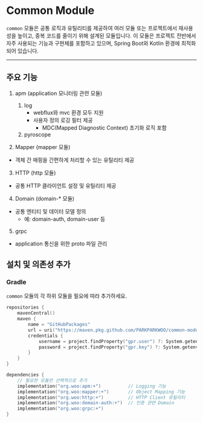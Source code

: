 # Common Module
`common` 모듈은 공통 로직과 유틸리티를 제공하여 여러 모듈 또는 프로젝트에서 재사용성을 높이고, 중복 코드를 줄이기 위해 설계된 모듈입니다. 이 모듈은 프로젝트 전반에서 자주 사용되는 기능과 구현체를 포함하고 있으며, Spring Boot와 Kotlin 환경에 최적화되어 있습니다.

---

## 주요 기능
1. apm (application 모니터링 관련 모듈)
   1. log
      - webflux와 mvc 환경 모두 지원
      - 사용자 정의 로깅 필터 제공
        - MDC(Mapped Diagnostic Context) 초기화 로직 포함
   2. pyroscope

2. Mapper (mapper 모듈)
- 객체 간 매핑을 간편하게 처리할 수 있는 유틸리티 제공

3. HTTP (http 모듈)
- 공통 HTTP 클라이언트 설정 및 유틸리티 제공

4. Domain (domain-* 모듈)
- 공통 엔티티 및 데이터 모델 정의
  - 예: domain-auth, domain-user 등

5. grpc
- application 통신을 위한 proto 파일 관리


## 설치 및 의존성 추가

### Gradle
`common` 모듈의 각 하위 모듈을 필요에 따라 추가하세요.

```kotlin
repositories {
    mavenCentral()
    maven {
        name = "GitHubPackages"
        url = uri("https://maven.pkg.github.com/PARKPARKWOO/common-module")
        credentials {
            username = project.findProperty("gpr.user") ?: System.getenv("GITHUB_USERNAME")
            password = project.findProperty("gpr.key") ?: System.getenv("GITHUB_TOKEN")
        }
    }
}

dependencies {
    // 필요한 모듈만 선택적으로 추가
    implementation("org.woo:apm:+")          // Logging 기능
    implementation("org.woo:mapper:+")       // Object Mapping 기능
    implementation("org.woo:http:+")         // HTTP Client 유틸리티
    implementation("org.woo:domain-auth:+")  // 인증 관련 Domain
    implementation("org.woo:grpc:+")
}

```